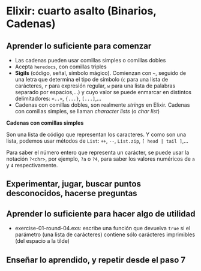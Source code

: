 # Elixir: cuarto asalto (Binarios, Cadenas)

## Aprender lo suficiente para comenzar

- Las cadenas pueden usar comillas simples o comillas dobles
- Acepta `heredocs`, con comillas triples
- **Sigils** (código, señal, símbolo mágico). Comienzan con `~`, seguido de una letra que determina el tipo de símbolo (`c` para una lista de carácteres, `r` para expresión regular, `w` para una lista de palabras separado por espacios,...) y cuyo valor se puede enmarcar en distintos delimitadores: `<..>`, `{...}`, `[...]`,...
- Cadenas con comillas dobles, son realmente *strings* en Elixir. Cadenas con comillas simples, se llaman *character lists* (o *char list*)

**Cadenas con comillas simples**

Son una lista de código que representan los caracteres. Y como son una lista, podemos usar métodos de `List`: `++`, `--`, `List.zip`, `[ head | tail ]`,...

Para saber el número entero que representa un carácter, se puede usar la notación `?<chr>`, por ejemplo, `?a` o `?4`, para saber los valores numéricos de `a` y `4` respectivamente.

## Experimentar, jugar, buscar puntos desconocidos, hacerse preguntas

## Aprender lo suficiente para hacer algo de utilidad

- exercise-01-round-04.exs: escribe una función que devuelva `true` si el parámetro (una lista de carácteres) contiene sólo carácteres imprimibles (del espacio a la tilde)

## Enseñar lo aprendido, y repetir desde el paso 7

